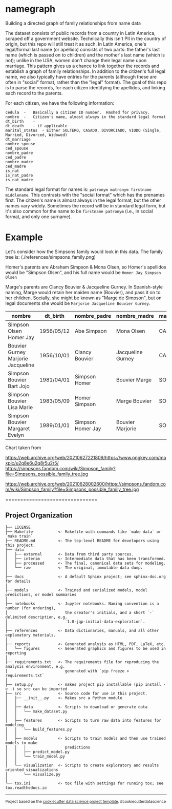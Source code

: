 namegraph
==============================

Building a directed graph of family relationships from name data

The dataset consists of public records from a country in Latin America, scraped off a government website.  Technically this isn't PII in the country of origin, but this repo will still treat it as such.  In Latin America, one's legal/formal last name (or apellido) consists of two parts: the father's last name (which is passed on to children) and the mother's last name (which is not); unlike in the USA, women don't change their legal name upon marriage.  This pattern gives us a chance to link together the records and establish a graph of family relationships.  In addition to the citizen's full legal name, we also typically have entries for the parents (although these are often in "social" format, rather than the "legal" format).  The goal of this repo is to parse the records, for each citizen identifying the apellidos, and linking each record to the parents.

For each citizen, we have the following information:
```
cedula	-	Basically a citizen ID number.  Hashed for privacy.
nombre	-	Citizen's name, almost always in the standard legal format
dt_birth	-
dt_death	- if applicable
marital_status	- Either SOLTERO, CASADO, DIVORCIADO, VIUDO (Single, Married, Divorced, Widowed)
dt_marriage
nombre_spouse
ced_spouse
nombre_padre
ced_padre
nombre_madre
ced_madre	
is_nat
is_nat_padre
is_nat_madre

```

The standard legal format for names is: `patronym matronym firstname middlename`.  This contrasts with the "social format" which has the prenames first.  The citizen's name is almost always in the legal format, but the other names vary widely.  Sometimes the record will be in standard legal form, but it's also common for the name to be `firstname patronym` (i.e., in social format, and only one surname).


# Example
Let's consider how the Simpsons family would look in this data.  The family tree is:
(./references/simpsons_family.png)

Homer's parents are Abraham Simpson & Mona Olsen, so Homer's apellidos would be "Simpson Olsen", and his full name would be `Homer Jay Simpson Olsen`

Marge's parents are Clancy Bouvier & Jacqueline Gurney.  In Spanish-style naming, Marge would retain her maiden name (Bouvier), and pass it on to her children.  Socially, she might be known as "Marge de Simpson", but on legal documents she would be `Marjorie Jacqueline Bouvier Gurney`.

|nombre	|	dt_birth	|	nombre_padre	|	nombre_madre	|	marital_status	|	dt_marriage	|	nombre_spouse |
| ---	| ---	|	---						| ---				|	---				|	---			|	---	|
Simpson Olsen Homer Jay	|	1956/05/12	| Abe Simpson	|	Mona Olsen	|	CASADO	|	1981/09/29	|	Marge Bouvier
Bouvier Gurney Marjorie Jacqueline	|	1956/10/01	|	Clancy Bouvier	|	Jacqueline Gurney	|	CASADO	|	1981/09/29	|	Simpson Homer
Simpson Bouvier	Bart Jojo |	1981/04/01	|	Simpson Homer	| Bouvier Marge	|	SOLTERO
Simpson Bouvier Lisa Marie| 1983/05/09	|	Homer Simpson	| Marge Bouvier	|	SOLTERO
Simpson Bouvier Margaret Evelyn	|	1989/01/01	| Simpson Homer Jay	|	Bouvier Marjorie	| SOLTERO


Chart taken from

https://web.archive.org/web/20210627221809/https://www.pngkey.com/maxpic/u2q8e6u2q8r5u2r5/
https://simpsons.fandom.com/wiki/Simpson_family?file=Simpsons_possible_family_tree.jpg

https://web.archive.org/web/20210628002600/https://simpsons.fandom.com/wiki/Simpson_family?file=Simpsons_possible_family_tree.jpg




===============================


Project Organization
------------

    ├── LICENSE
    ├── Makefile           <- Makefile with commands like `make data` or `make train`
    ├── README.md          <- The top-level README for developers using this project.
    ├── data
    │   ├── external       <- Data from third party sources.
    │   ├── interim        <- Intermediate data that has been transformed.
    │   ├── processed      <- The final, canonical data sets for modeling.
    │   └── raw            <- The original, immutable data dump.
    │
    ├── docs               <- A default Sphinx project; see sphinx-doc.org for details
    │
    ├── models             <- Trained and serialized models, model predictions, or model summaries
    │
    ├── notebooks          <- Jupyter notebooks. Naming convention is a number (for ordering),
    │                         the creator's initials, and a short `-` delimited description, e.g.
    │                         `1.0-jqp-initial-data-exploration`.
    │
    ├── references         <- Data dictionaries, manuals, and all other explanatory materials.
    │
    ├── reports            <- Generated analysis as HTML, PDF, LaTeX, etc.
    │   └── figures        <- Generated graphics and figures to be used in reporting
    │
    ├── requirements.txt   <- The requirements file for reproducing the analysis environment, e.g.
    │                         generated with `pip freeze > requirements.txt`
    │
    ├── setup.py           <- makes project pip installable (pip install -e .) so src can be imported
    ├── src                <- Source code for use in this project.
    │   ├── __init__.py    <- Makes src a Python module
    │   │
    │   ├── data           <- Scripts to download or generate data
    │   │   └── make_dataset.py
    │   │
    │   ├── features       <- Scripts to turn raw data into features for modeling
    │   │   └── build_features.py
    │   │
    │   ├── models         <- Scripts to train models and then use trained models to make
    │   │   │                 predictions
    │   │   ├── predict_model.py
    │   │   └── train_model.py
    │   │
    │   └── visualization  <- Scripts to create exploratory and results oriented visualizations
    │       └── visualize.py
    │
    └── tox.ini            <- tox file with settings for running tox; see tox.readthedocs.io


--------

<p><small>Project based on the <a target="_blank" href="https://drivendata.github.io/cookiecutter-data-science/">cookiecutter data science project template</a>. #cookiecutterdatascience</small></p>
